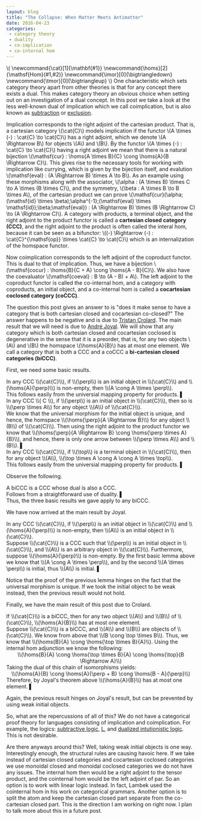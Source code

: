 ```yaml
---
layout: blog
title: "The Collapse: When Matter Meets Antimatter"
date: 2016-04-23
categories:
 - category theory
 - duality
 - co-implication
 - co-internal hom
---
```


\\(
\newcommand{\cat}[1]{\mathbf{#1}}
\newcommand{\homs}[2]{\mathsf{Hom}(#1,#2)}
\newcommand{\imor}[0]{\bigtriangledown}
\newcommand{\tmor}[0]{\bigtriangleup}
\\)
One characteristic which sets category theory apart from other theories is that for any concept there exists a dual. This makes category theory an obvious choice when setting out on an investigation of a dual concept.  In this post we take a look at the less well-known dual of implication which we call coimplication, but is also known as <a href="http://www.sciencedirect.com/science/article/pii/S0304397599001243">subtraction</a> or <a href="http://www.aiml.net/volumes/volume7/Gore-Postniece-Tiu.pdf">exclusion</a>.

Implication corresponds to the right adjoint of the cartesian product.  That is, a cartesian category \\(\cat{C}\\) models implication if the functor \\(A \times (-) : \cat{C} \to \cat{C}\\) has a right adjoint, which we denote \\(A \Rightarrow B\\) for objects \\(A\\) and \\(B\\).  By the functor \\(A \times (-) : \cat{C} \to \cat{C}\\) having a right adjoint we mean that there is a natural bijection \\(\mathsf{cur} : \homs{A \times B}{C} \cong \homs{A}{B \Rightarrow C}\\).  This gives rise to the necessary tools for working with implication like currying, which is given by the bijection itself, and evalution \\(\mathsf{eval} : (A \Rightarrow B) \times A \to B\\).  As an example using these morphisms along with the associator, \\(\alpha : (A \times B) \times C \to A \times (B \times C)\\), and the symmetry, \\(\beta : A \times B \to B \times A\\), of the cartesian product we can prove \\(\mathsf{cur}(\alpha;(\mathsf{id} \times \beta);\alpha^{-1};(\mathsf{eval} \times \mathsf{id});\beta;\mathsf{eval}) : (A \Rightarrow B) \times (B \Rightarrow C) \to (A \Rightarrow C)\\).  A category with products, a terminal object, and the right adjoint to the product functor is called a <strong>cartesian closed category (CCC)</strong>, and the right adjoint to the product is often called the interal hom, because it can be seen as a bifunctor: \\((-) \Rightarrow (-) : \cat{C}^{\mathsf{op}} \times \cat{C} \to \cat{C}\\) which is an internalization of the homspace functor.

Now coimplication corresponds to the left adjoint of the coproduct functor.  This is dual to that of implication.  Thus, we have a bijection \\(\mathsf{cocur} : \homs{B}{C + A} \cong \homs{A - B}{C}\\).  We also have the coevaluator \\(\mathsf{coeval} : B \to (A - B) + A\\).  The left adjoint to the coproduct functor is called the co-internal hom, and a category with coproducts, an initial object, and a co-internal hom is called a <strong>cocartesian coclosed category (coCCC)</strong>.

The question this post gives an answer to is "does it make sense to have a category that is both cartesian closed and cocartesian co-closed?"  The answer happens to be negative and is due to <a href="http://www.sciencedirect.com/science/article/pii/S0304397599001243">Tristan Crolard</a>.  The main result that we will need is due to <a href="https://en.wikipedia.org/wiki/André_Joyal">Andr&eacute; Joyal</a>.  We will show that any category which is both cartesian closed and cocartesian coclosed is degenerative in the sense that it is a preorder, that is, for any two objects \\(A\\) and \\(B\\) the homspace \\(\homs{A}{B}\\) has at most one element.  We call a category that is both a CCC and a coCCC a <strong>bi-cartesian closed categories (biCCC)</strong>.

First, we need some basic results.  
<div class="lemma"> In any CCC \\(\cat{C}\\), if \\(\perp\\) is an initial object in \\(\cat{C}\\) and \\(\homs{A}{\perp}\\) is non-empty, then \\(A \cong A \times \perp\\).</div>
<div class="proof">
  This follows easily from the universial mapping property for products. &#9612;
</div>
In any CCC \\( C \\), if \\(\perp\\) is an initial object in \\(\cat{C}\\), then so is \\(\perp \times A\\) for any object \\(A\\) of \\(\cat{C}\\).
<div class="lemma"> </div>
<div class="proof">
  We know that the universal morphism for the initial object is unique, and hence, the homspace \\(\homs{\perp}{A \Rightarrow B}\\) for any object \\(B\\) of \\(\cat{C}\\).  Then using the right adjoint to the product functor we know that \\(\homs{\perp}{A \Rightarrow B} \cong \homs{\perp \times A}{B}\\), and hence, there is only one arrow between \\(\perp \times A\\) and \\(B\\). &#9612;
</div>

<div class="lemma"> In any CCC \\(\cat{C}\\), if \\(\top\\) is a terminal object in \\(\cat{C}\\), then for any object \\(A\\), \\(\top \times A \cong A \cong A \times \top\\).</div>
<div class="proof">
  This follows easily from the universial mapping property for products. &#9612;
</div>

Observe the following.
<div class="lemma"> A biCCC is a CCC whose dual is also a CCC.</div>
<div class="proof">
  Follows from a straightforward use of duality. &#9612;
</div>
Thus, the three basic results we gave apply to any biCCC.

We have now arrived at the main result by Joyal.
<div class="theorem">
  In any CCC \\(\cat{C}\\), if \\(\perp\\) is an initial object in \\(\cat{C}\\) and \\(\homs{A}{\perp}\\) is non-empty, then \\(A\\) is an initial object in \\(\cat{C}\\).</div>
<div class="proof">
  Suppose \\(\cat{C}\\) is a CCC such that \\(\perp\\) is an initial object in \\(\cat{C}\\), and \\(A\\) is an arbitrary object in \\(\cat{C}\\).  Furthermore, suppose \\(\homs{A}{\perp}\\) is non-empty.  By the first basic lemma above we know that \\(A \cong A \times \perp\\), and by the second \\(A \times \perp\\) is initial, thus \\(A\\) is initial. &#9612;
</div>

Notice that the proof of the previous lemma hinges on the fact that the universal morphism is unique.  If we took the initial object to be weak instead, then the previous result would not hold.

Finally, we have the main result of this post due to Crolard.
<div class="theorem">
  If \\(\cat{C}\\) is a biCCC, then for any two object \\(A\\) and \\(B\\) of \\(\cat{C}\\), \\(\homs{A}{B}\\) has at most one element.
</div>  
<div class="proof">
  Suppose \\(\cat{C}\\) is a biCCC, and \\(A\\) and \\(B\\) are objects of \\(\cat{C}\\).  We know from above that \\(B \cong \top \times B\\). Thus, we know that \\(\homs{B}{A} \cong \homs{\top \times B}{A}\\). Using the internal hom adjunction we know the following:
  <center>
    \\(\homs{B}{A} \cong \homs{\top \times B}{A} \cong \homs{\top}{B \Rightarrow A}\\)
  </center>
  Taking the dual of this chain of isomorphisms yields:
  <center>
    \\(\homs{A}{B} \cong \homs{A}{\perp + B} \cong \homs{B - A}{\perp}\\)
  </center>
  Therefore, by Joyal's theorem above \\(\homs{A}{B}\\) has at most one element. &#9612;
</div>

Again, the previous result hinges on Joyal's result, but can be prevented by using weak initial objects.

So, what are the repercussions of all of this?  We do not have a categorical proof theory for languages consisting of implication and coimplication.  For example, the logics: <a href="http://www.sciencedirect.com/science/article/pii/S0304397599001243">subtractive logic</a>, <a href="http://www.aiml.net/volumes/volume7/Gore-Postniece-Tiu.pdf">L</a>, and <a href="http://metatheorem.org/wp-content/papers/dual-tt.pdf">dualized intutionistic logic</a>.  This is not desirable.

Are there anyways around this?  Well, taking weak initial objects is one way.  Interestingly enough, the structural rules are causing havoic here.  If we take instead of cartesian closed categories and cocartesian coclosed categories we use monoidal closed and monoidal coclosed categories we do not have any issues.  The internal hom then would be a right adjoint to the tensor product, and the cointernal hom would be the left adjoint of par.  So an option is to work with linear logic instead.  In fact, Lambek used the cointernal hom in his work on categorical grammars.  Another option is to split the atom and keep the cartesian closed part separate from the co-cartesian closed part.  This is the direction I am working on right now.  I plan to talk more about this in a future post.
